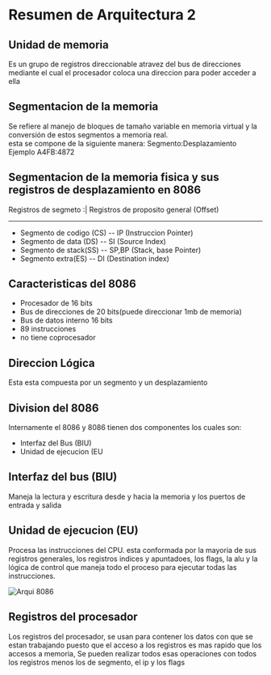# Resumen de Arquitectura 2

## Unidad de memoria

 Es un grupo de registros direccionable atravez del bus de direcciones mediante el cual el procesador coloca una direccion para poder acceder a ella 
## Segmentacion de la memoria
Se refiere al manejo de bloques de tamaño variable en memoria virtual y la conversión de estos segmentos a memoria real.  
esta se compone de la siguiente manera:
Segmento:Desplazamiento
Ejemplo A4FB:4872

## Segmentacion de la memoria fisica y sus registros de desplazamiento en 8086

Registros de segmeto      :| Registros de proposito general (Offset)
________________________________________________________________
* Segmento de codigo (CS) -- IP (Instruccion Pointer)
* Segmento de data (DS)   -- SI (Source Index)
* Segmento de stack(SS)   -- SP,BP (Stack, base Pointer)
* Segmento extra(ES)      -- DI (Destination index)


## Caracteristicas del 8086
* Procesador de 16 bits
* Bus de direcciones de 20 bits(puede direccionar 1mb de memoria)
* Bus de datos interno 16 bits
* 89 instrucciones
* no tiene coprocesador

## Direccion Lógica
Esta esta compuesta por un segmento y un desplazamiento

## Division del 8086

Internamente el 8086 y 8086 tienen dos componentes los cuales son:
* Interfaz del Bus (BIU)
* Unidad de ejecucion (EU

## Interfaz del bus (BIU)
Maneja la lectura y escritura desde y hacia la memoria y los puertos 
de entrada y salida


## Unidad de ejecucion (EU)
Procesa las instrucciones del CPU. esta conformada por la mayoria de sus registros generales, los registros indices y apuntadoes, los flags, la alu y la lógica de control que maneja todo el proceso para ejecutar todas las instrucciones.

![Arqui 8086](http://www.eeeguide.com/wp-content/uploads/2018/08/8086-Internal-Architecture.jpg)

## Registros del procesador 
Los registros del procesador, se usan para contener los datos con que se estan trabajando puesto que el acceso a los registros es mas rapido que los accesos a memoria,
Se pueden realizar todos esas operaciones con todos los registros menos los de segmento, el ip y los flags
